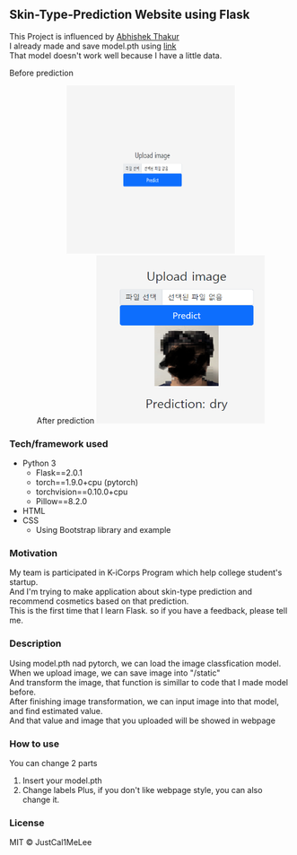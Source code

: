 ## Skin-Type-Prediction Website using Flask

This Project is influenced by [Abhishek Thakur](https://www.youtube.com/watch?v=BUh76-xD5qU)  
I already made and save model.pth using [link](https://github.com/JustCal1MeLee/cnn_skin-classfication_makemodel_practice)  
That model doesn't work well because I have a little data.   


Before prediction
<center> <img src="/img/webpage1.png" width="300" height="300"> </center>

<center>
After prediction
<img src="/img/webpage3.png" width="300" height="300">
</center>

### Tech/framework used 
* Python 3
  - Flask==2.0.1
  - torch==1.9.0+cpu (pytorch)
  - torchvision==0.10.0+cpu
  - Pillow==8.2.0
* HTML
* CSS
  - Using Bootstrap library and example

### Motivation
My team is participated in K-iCorps Program which help college student's startup.  
And I'm trying to make application about skin-type prediction and recommend cosmetics based on that prediction.  
This is the first time that I learn Flask. so if you have a feedback, please tell me.

### Description
Using model.pth nad pytorch, we can load the image classfication model.  
When we upload image, we can save image into "/static"  
And transform the image, that function is simillar to code that I made model before.    
After finishing image transformation, we can input image into that model, and find estimated value.  
And that value and image that you uploaded will be showed in webpage

### How to use
You can change 2 parts
1. Insert your model.pth
2. Change labels 
Plus, if you don't like webpage style, you can also change it.  

### License
MIT © JustCal1MeLee

